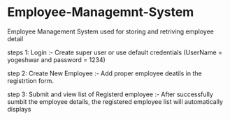 # Employee-Managemnt-System
Employee Management System used for storing and retriving employee detail

steps 1: Login :-
  Create super user or use default credentials (UserName = yogeshwar and password = 1234)
  
step 2: Create New Employee :-
  Add proper employee deatils in the registrtion form.
  
step 3: Submit and view list of Registerd employee :-
  After successfully sumbit the employee details, the registered employee list will automatically displays
